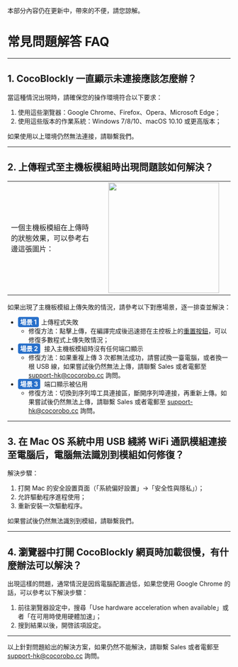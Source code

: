 <div class="headerInProgress">
	本部分內容仍在更新中，帶來的不便，請您諒解。
</div>

# 常見問題解答 FAQ
---

## 1. CocoBlockly 一直顯示未連接應該怎麼辦？

當這種情況出現時，請確保您的操作環境符合以下要求：

1. 使用這些瀏覽器：Google Chrome、Firefox、Opera、Microsoft Edge；
2. 使用這些版本的作業系統：Windows 7/8/10、macOS 10.10 或更高版本；

如果使用以上環境仍然無法連接，請聯繫我們。

---

## 2. 上傳程式至主機板模組時出現問題該如何解決？

<table> <tr> <td width="40%">
一個主機板模組在上傳時的狀態效果，可以參考右邊這張圖片：</td>
<td width="60%">
<div align="center"><img width="250px" src="./media/upload-working-effect.gif" /></div></td></tr></table>

如果出現了主機板模組上傳失敗的情況，請參考以下對應場景，逐一排查並解決：

* <b style="background-color:#2870ca;border-radius:4px;color:#fff;font-size:14px;padding:3px 5px;margin-right:5px;">場景 1</b>上傳程式失敗
	* 修復方法：點擊上傳，在編譯完成後迅速摁在主控板上的<a href="/#/cocomod/main-controller?id=模組主要部件" target="blank">重置按鈕</a>，可以修復多數程式上傳失敗情況；
* <b style="background-color:#2870ca;border-radius:4px;color:#fff;font-size:14px;padding:3px 5px;margin-right:5px;">場景 2</b> 接入主機板模組時沒有任何端口顯示
	* 修復方法：如果重複上傳 3 次都無法成功，請嘗試換一臺電腦，或者換一根 USB 線，如果嘗試後仍然無法上傳，請聯繫 Sales 或者電郵至 support-hk@cocorobo.cc 詢問。
* <b style="background-color:#2870ca;border-radius:4px;color:#fff;font-size:14px;padding:3px 5px;margin-right:5px;">場景 3</b> 端口顯示被佔用
	* 修復方法：切換到序列埠工具連接區，斷開序列埠連接，再重新上傳。如果嘗試後仍然無法上傳，請聯繫 Sales 或者電郵至 support-hk@cocorobo.cc 詢問。
	
---

## 3. 在 Mac OS 系統中用 USB 綫將 WiFi 通訊模組連接至電腦后，電腦無法識別到模組如何修復？

解決步驟：

 1. 打開 Mac 的安全設置頁面（「系統偏好設置」->「安全性與隱私」）；
 2. 允許驅動程序進程使用；
 3. 重新安裝一次驅動程序。
 
如果嘗試後仍然無法識別到模組，請聯繫我們。

---
 
## 4. 瀏覽器中打開 CocoBlockly 網頁時加載很慢，有什麼辦法可以解決？

出現這樣的問題，通常情況是因爲電腦配置過低，如果您使用 Google Chrome 的話，可以參考以下解決步驟：

1. 前往瀏覽器設定中，搜尋「Use hardware acceleration when available」或者「在可用時使用硬體加速」；
2. 搜到結果以後，開啓該項設定。

---

以上針對問題給出的解決方案，如果仍然不能解決，請聯繫 Sales 或者電郵至 support-hk@cocorobo.cc 詢問。
